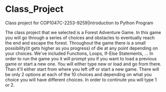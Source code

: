 # Class_Project
Class project for COP1047C-2253-9259|Introduction to Python Program

The class project that we selected is a Forest Adventure Game.
In this game you will go through a series of choices and obstacles to eventually reach the end and escape the forest. Throughout the game there is a small possibility(it gets higher as you progress) of die at any point depending on your choices.
We've included Functions, Loops, If-Else Statements, ...
In order to run the game you it will prompt you if you want to load a previous game or start a new one. You will either type new or load and go from there. Than it'll either start from where you left off or start a new game. There will be only 2 options at each of the 10 choices and depending on what you choice you will have different choices. In order to continute you will type 1 or 2.
